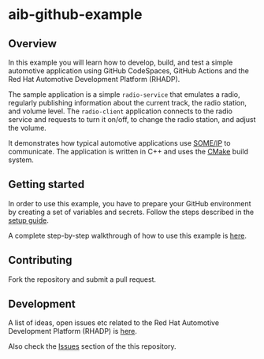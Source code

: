 # aib-github-example

## Overview 

In this example you will learn how to develop, build, and test a simple automotive application using 
GitHub CodeSpaces, GitHub Actions and the Red Hat Automotive Development Platform (RHADP).

The sample application is a simple `radio-service` that emulates a radio, regularly publishing information about the current track, the radio station, and volume level. 
The `radio-client` application connects to the radio service and requests to turn it on/off, to change the radio station, and adjust the volume.

It demonstrates how typical automotive applications use [SOME/IP](https://some-ip.com,window=_blank) to communicate. 
The application is written in C++ and uses the [CMake](https://cmake.org,window=_blank) build system.


## Getting started

In order to use this example, you have to prepare your GitHub environment by creating a set of variables and secrets.
Follow the steps described in the [setup guide](docs/setup.md).

A complete step-by-step walkthrough of how to use this example is [here](docs/README.md).


## Contributing

Fork the repository and submit a pull request.

## Development

A list of ideas, open issues etc related to the Red Hat Automotive Development Platform (RHADP) is [here](https://github.com/orgs/rhadp/projects/1).  

Also check the [Issues](https://github.com/rhadp-examples/aib-rhadp-example/issues) section of the this repository.
